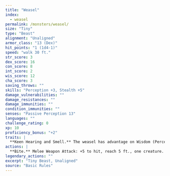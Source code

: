```yaml
---
title: "Weasel"
index:
  - weasel
permalink: /monsters/weasel/
size: "Tiny"
type: "Beast"
alignment: "Unaligned"
armor_class: "13 (Dex)"
hit_points: "1 (1d4-1)"
speed: "walk 30 ft."
str_score: 3
dex_score: 16
con_score: 8
int_score: 2
wis_score: 12
cha_score: 3
saving_throws: ""
skills: "Perception +3, Stealth +5"
damage_vulnerabilities: ""
damage_resistances: ""
damage_immunities: ""
condition_immunities: ""
senses: "Passive Perception 13"
languages: ""
challenge_rating: 0
xp: 10
proficiency_bonus: "+2"
traits: |
  **Keen Hearing and Smell.** The weasel has advantage on Wisdom (Perception) checks that rely on hearing or smell.
actions: |
  **Bite.** Melee Weapon Attack: +5 to hit, reach 5 ft., one creature. Hit: 1 piercing damage.  
legendary_actions: ""
excerpt: "Tiny Beast, Unaligned"
source: "Basic Rules"
---
```

